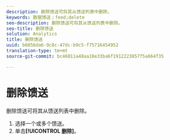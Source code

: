 ```yaml
---
description: 删除馈送可将其从馈送列表中删除。
keywords: 数据馈送；feed;delete
seo-description: 删除馈送可将其从馈送列表中删除。
seo-title: 删除馈送
solution: Analytics
title: 删除馈送
uuid: b6056da6-9c8c-47dc-b9c5-f75716454952
translation-type: tm+mt
source-git-commit: bc46011a48aa18e33ba6f1912223857f5a664f35

---
```



# 删除馈送

删除馈送可将其从馈送列表中删除。

1. 选择一个或多个馈送。
1. 单击&#x200B;**[!UICONTROL 删除]**。
